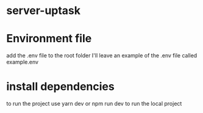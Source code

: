 # server-uptask




# Environment file

add the .env file to the root folder
I'll leave an example of the .env file called example.env



# install dependencies
to run the project use yarn dev or npm run dev to run the local project

